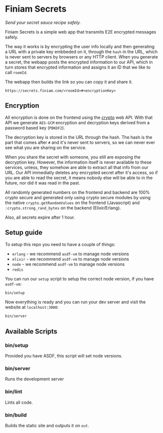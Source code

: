 # Finiam Secrets

*Send your secret sauce recipe safely.*

Finiam Secrets is a simple web app that transmits E2E encrypted messages safely.

The way it works is by encrypting the user info locally and then generating a URL with a private key embbeded on it, through the `hash` in the URL, which is never sent to servers by browsers or any HTTP client. When you generate a secret, the webapp posts the encrypted information to our API, which in turn stores that encrypted information and assigns it an ID that we like to call `roomId`.

The webapp then builds the link so you can copy it and share it.

```
https://secrets.finiam.com/<roomId>#<encryptionKey>
```

## Encryption

All encryption is done on the frontend using the [crypto](https://developer.mozilla.org/en-US/docs/Web/API/Crypto) web API. With that API we generate `AES-GCM` encryption and decryption keys derived from a password based key (`PBKDF2`).

The decryption key is stored in the URL through the hash. The hash is the part that comes after `#` and it's never sent to servers, so we can never ever see what you are sharing on the service.

When you share the secret with someone, you still are exposing the decryption key. However, the information itself is never available to these services, unless, they somehow are able to extract all that info from our URL. Our API immediatly deletes any encrypted secret after it's access, so if you are able to read the secret, it means nobody else will be able to in the future, nor did it was read in the past.

All randomly generated numbers on the frontend and backend are 100% crypto secure and generated only using crypto secure modules by using the native `crypto.getRandomValues` on the frontend (Javascript) and `:crypto.strong_rand_bytes` on the backend (Elixir/Erlang).

Also, all secrets expire after 1 hour.

## Setup guide

To setup this repo you need to have a couple of things:
- `erlang` - we recommend `asdf-vm` to manage node versions
- `elixir` - we recommend `asdf-vm` to manage node versions
- `node` - we recommend `asdf-vm` to manage node versions
- `redis`

You can run our `setup` script to setup the correct node version, if you have `asdf-vm`:
```bash
bin/setup
```

Now everything is ready and you can run your dev server and visit the website at `localhost:3000`:
```bash
bin/server
```

## Available Scripts

### bin/setup

Provided you have ASDF, this script will set node versions.

### bin/server

Runs the development server

### bin/lint

Lints all code.

### bin/build

Builds the static site and outputs it on `out`.
